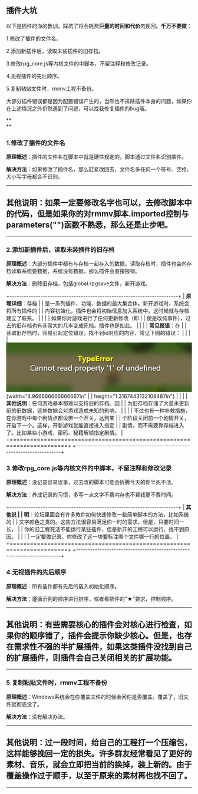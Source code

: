 ## 插件大坑

以下是插件的血的教训，踩坑了将会耗费**巨量的时间和代价**去挽回。**千万不要做**：

1.修改了插件的文件名。

2.添加新插件后，读取未装插件的旧存档。

3.修改rpg_core.js等内核文件的中脚本，不留注释和修改记录。

4.无视插件的先后顺序。

5.复制粘贴文件时，rmmv工程不备份。

大部分插件错误都是因为配置错误产生的，当然也不排除插件本身的问题，如果你在上述情况之外仍然遇到了问题，可以找我修复插件的bug哦。

**\
**

### 1.修改了插件的文件名

**原理概述**：插件的文件名在脚本中就是硬性规定的，脚本通过文件名识别插件。

**解决方法**：如果修改了插件名，那么赶紧改回去，文件名多任何一个符号、空格、大小写字母都会不识别。

  ---------------------------------------------------------------------------------------------------------------------------------------------
  **其他说明**：如果一定要修改名字也可以，去修改脚本中的代码，但是如果你的对rmmv脚本.imported控制与parameters("")函数不熟悉，那么还是止步吧。
  ---------------------------------------------------------------------------------------------------------------------------------------------

  ---------------------------------------------------------------------------------------------------------------------------------------------

### 2.添加新插件后，读取未装插件的旧存档

**原理概述**：大部分插件中都有与存档一起存入的数据。读取存档时，插件也会向存档读取系统要数据，系统没有数据，那么插件会直接报错。

**解决方法**：删除旧存档，包括global.rpgsave文件，新开游戏。

+-----------------------------------------------------------------------+
| **原理详细**：存档                                                    |
| 是一系列插件、功能、数据的最大集合体。新开游戏时，系统会将所有插件的  |
| 内容初始化，插件也会将初始信息加入系统中，这时候就与存档建立了联系。  |
|                                                                       |
| 如果你对游戏进行了任何更新修改（即                                    |
| 使是改纯事件），过去的旧存档也有非常大的几率变成死档。插件也是如此。  |
|                                                                       |
| **常见报错**：在                                                      |
| 读取旧存档时，容易引起定位错误，找不到id对应的内容，常见下图的错误：  |
|                                                                       |
| ![](./MediaFolder/media/image1.png){width="4.966666666666667in"       |
| height="1.3167443132108487in"}                                        |
|                                                                       |
| **其他说明**：任何游戏基本都难以支持旧的存档。因                      |
| 为旧存档存储了大量未更新前的旧数据，这些数据会对游戏造成未知的影响。  |
|                                                                       |
| 不过也有一种补救措施，在你游戏中每个剧情点都设置一个开关，达到某      |
| 个阶段关闭前一个剧情开关，开启下一个。这样，开新游戏就能直接进入指定  |
| 剧情，而不需要靠存档进入了。比如某些小游戏，密码、秘籍解锁指定剧情。  |
+=======================================================================+
+-----------------------------------------------------------------------+

### 3.修改rpg_core.js等内核文件的中脚本，不留注释和修改记录

**原理概述**：没记录容易误事，过去改的脚本可能会折腾今天的你半死不活。

**解决方法**：养成记录的习惯，多写一点文字不费内存也不费钱更不费时间。

+-----------------------------------------------------------------------+
| **其他说                                                              |
| 明**：论坛里面会有许多教你如何快速修改一些简单脚本的方法，比如系统的  |
| 文字颜色之类的。这些方法很容易满足你一时的需求。但是，只要时间一长，  |
| 你的旧工程死活不能运行某些插件，但是新开的工程可以运行，找不到原因。  |
|                                                                       |
| 一定要做记录，你修改了这一块要标注哪个文件哪一行的位置。              |
+=======================================================================+
+-----------------------------------------------------------------------+

### 4.无视插件的先后顺序

**原理概述**：所有插件都有先后的载入初始化顺序。

**解决方法**：遵循示例的顺序进行排序，或者看插件的"★"要求，控制顺序。

  --------------------------------------------------------------------------------------------------------------------------------------------------------------------------------------------------
  **其他说明**：有些需要核心的插件会对核心进行检查，如果你的顺序错了，插件会提示你缺少核心。但是，也存在需求性不强的半扩展插件，如果这类插件没找到自己的扩展插件，则插件会自己关闭相关的扩展功能。
  --------------------------------------------------------------------------------------------------------------------------------------------------------------------------------------------------

  --------------------------------------------------------------------------------------------------------------------------------------------------------------------------------------------------

### 5.复制粘贴文件时，rmmv工程不备份

**原理概述**：Windows系统会在你覆盖文件的时候会问你是否覆盖。覆盖了，旧文件就彻底没了。

**解决方法**：没有解决办法。

  ------------------------------------------------------------------------------------------------------------------------------------------------------------------------------------------------------
  **其他说明**：过一段时间，给自己的工程打一个压缩包，这样能够挽回一定的损失。许多群友经常看见了更好的素材、音乐，就会立即把当前的换掉，装上新的。由于覆盖操作过于顺手，以至于原来的素材再也找不回了。
  ------------------------------------------------------------------------------------------------------------------------------------------------------------------------------------------------------

  ------------------------------------------------------------------------------------------------------------------------------------------------------------------------------------------------------

